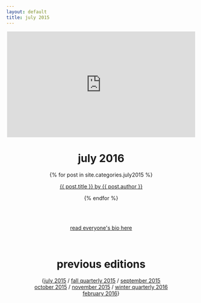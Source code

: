 ```yaml
---
layout: default
title: july 2015
---
```

<div align = "center">
    <iframe src="https://player.vimeo.com/video/132136575" width="500" height="281" frameborder="0" webkitallowfullscreen mozallowfullscreen allowfullscreen></iframe>
    <p><h1>july 2016</h1></p>
</div>
<div align="center">
    {% for post in site.categories.july2015 %}
    <div class="items-wrapper">
        <div class="item">
            <p><a href="../{{ post.url }}">{{ post.title }} by {{ post.author }}</a>
            <br />
        </div>
    </div>
        
{% endfor %}
</div>

<br><br>
<p align="center"><a href="../july2015/people.html">read everyone's bio here</a></p>
<br>

<div align="center">
    <p><h1>previous editions</h1></p>
    {<a href="../july2015/">july 2015</a> / <a href="../fall2015/">fall quarterly 2015</a> / <a href="../september2015/">september 2015</a> <br> <a href="../october2015/">october 2015</a> / <a href="../november2015/">november 2015</a> / <a href="../winter2016/">winter quarterly 2016</a> <br> <a href="../february2016 /">february 2016</a>}
</div>

<br><br>